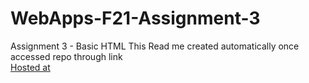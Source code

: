 # WebApps-F21-Assignment-3
Assignment 3 - Basic HTML
This Read me created automatically once accessed repo through link
<br>
[Hosted at](https://44-563-webapps-f21.github.io/webapps-f21-assignment-3-shahid987/)

